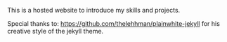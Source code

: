 This is a hosted website to introduce my skills and projects.


Special thanks to: https://github.com/thelehhman/plainwhite-jekyll for his creative style of the jekyll theme.




